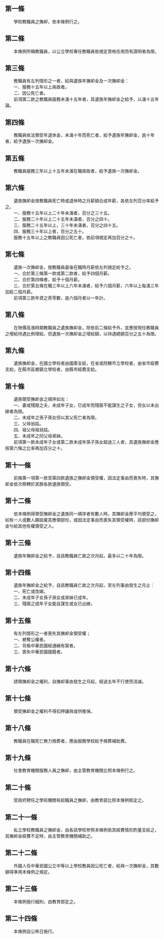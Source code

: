 第一條 
-------
　　學校教職員之撫卹，依本條例行之。  


第二條 
-------
　　本條例所稱教職員，以公立學校專任教職員依規定資格任用而有證明者為限。  


第三條 
-------
　　教職員有左列情形之一者，給與遺族年撫卹金及一次撫卹金：  
　　一、服務十五年以上病故者。  
　　二、因公死亡者。  
　　前項第二款之教職員服務未滿十五年者，其遺族年撫卹金之給予，以滿十五年論。  


第四條 
-------
　　教職員依法領受年退休金，未滿十年而死亡者，給予遺族年撫卹金，逾十年者，給予遺族一次撫卹金。  


第五條 
-------
　　教職員服務三年以上十五年未滿在職病故者，給予遺族一次撫卹金。  


第六條 
-------
　　遺族撫卹金按教職員死亡時或退休時之月薪額合成年薪，各依左列百分率給予之。  
　　一、服務十五年以上二十年未滿者，百分之三十五。  
　　二、服務二十年以上二十五年未滿者，百分之四十。  
　　三、服務二十五年以上，三十年未滿者，百分之四十五。  
　　四、服務三十年以上者，百分之五十。  
　　服務十五年以上之教職員因公死亡者，依前項規定再加百分之十。  


第七條 
-------
　　遺族一次撫卹金，按教職員最後在職時月薪依左列規定給予之。  
　　一、合於第三條第一款或第二款者，給予四個月薪。  
　　二、合於第四條者，給予十個月薪。  
　　三、合於第五條在職三年以上六年未滿者，給予六個月薪，六年以上每滿三年加給二個月薪。  
　　前項第三款年資之奇零數，逾六個月者以一年計。  


第八條 
-------
　　在物價高漲時期教職員之遺族撫卹金，除依前二條給予外，並應按現任教職員之增給待遇比例增給，但遺族一次撫卹金之增給額，以待遇總額百分之五十為限。  


第九條 
-------
　　遺族撫卹金，在國立學校者由國庫支給，在省或院轄市立學校者，由省市經費支給，在縣市區鄉鎮立學校者，由縣市經費支給。  


第十條 
-------
　　遺族領受撫卹金之順序如左：  
　　一、妻或殘廢之夫，未成年子女，已成年而殘廢不能謀生之子女，但女以未出嫁者為限。  
　　二、未成年之孫子孫女但以其父死亡者為限。  
　　三、父母翁姑。  
　　四、祖父母祖翁姑。  
　　五、未成年之同父母弟妹。  
　　前項第一款未成年子女或第二款未成年孫子孫女超過三人者，其遺族撫卹金應按第六條之比率再加百分之十。  


第十一條 
---------
　　前條第一項第一款至第四款遺族之撫卹金領受權，因法定事由而喪失時，其撫卹金依次移轉於其餘各款遺族領受。  


第十二條 
---------
　　依本條例得領受撫卹金之遺族同一順序者有數人時，其撫卹金應平均領受之，如有一人或數人願拋棄其應領部份，或因法定事由而喪失其領受權時，該部份撫卹金勻給其他有權領受之人。  


第十三條 
---------
　　遺族年撫卹金之給予，自該教職員亡故之次月起，最多以二十年為限。  


第十四條 
---------
　　遺族年撫卹金之給予，自該教職員亡故之次月起，至左列事由發生之月止：  
　　一、死亡或改嫁。  
　　二、未成年子女孫子孫女或弟妹已成年。  
　　三、殘廢之成年子女能自謀生或女已出嫁。  


第十五條 
---------
　　有左列情形之一者喪失其撫卹金領受權；  
　　一、褫奪公權者。  
　　二、背叛中華民國經通緝有案者。  
　　三、喪失中華民國國籍者。  


第十六條 
---------
　　請領撫卹金之權利，自撫卹事由發生之月起，經過五年不行使而消滅。  


第十七條 
---------
　　領受撫卹金之權利不得扣押讓與或供擔保。  


第十八條 
---------
　　教職員在職死亡無力殮葬者，應由服務學校給予殮葬補助費。  


第十九條 
---------
　　社會教育機關服務人員之撫卹，由主管教育機關比照本條例行之。  


第二十條 
---------
　　受政府聘任之學術機關有給職員之撫卹，由教育部比照本條例核定之。  


第二十一條 
-----------
　　私立學校教職員之撫卹金，由各該學校參照本條例依其經費情形酌量支給之，其撫卹金經費不足時，由主管教育機關補助之。  


第二十二條 
-----------
　　外國人任中華民國公立中等以上學校教員因公死亡者，給與一次撫卹金，其數額得準用本條例之規定。  


第二十三條 
-----------
　　本條例施行細則，由教育部定之。  


第二十四條 
-----------
　　本條例自公佈日施行。